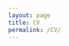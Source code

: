 ```yaml
---
layout: page
title: CV
permalink: /CV/
---
```

<object data="https://nhaksar.github.io/assets/nhaksar_CV_2020.pdf" type="application/pdf" width="100%" height="400%">
<embed src="url=https://nhaksar.github.io/assets/nhaksar_CV_2020.pdf" style="width:100%; height: auto;">
</object>
